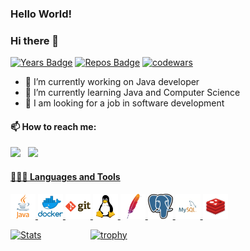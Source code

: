 

<!--
**infectionfire/infectionfire** is a ✨ _special_ ✨ repository because its `README.md` (this file) appears on your GitHub profile.
-->

  ### Hello World! 
  ### Hi there 👋
  [![Years Badge](https://badges.pufler.dev/years/infectionfire)](https://badges.pufler.dev)
  [![Repos Badge](https://badges.pufler.dev/repos/infectionfire)](https://badges.pufler.dev)
  [![codewars](https://www.codewars.com/users/infectionfire/badges/small)](https://www.codewars.com/users/infectionfire) 


  - 🔭 I’m currently working on Java developer
  - 🌱 I’m currently learning Java and Computer Science
  - 👯 I am looking for a job in software development
  
  #### 📫 How to reach me:
  
  [<img src="https://img.icons8.com/color/48/000000/linkedin.png" width="3.5%"/>](https://www.linkedin.com/in/inf213/)  &nbsp; <a href="mailto:infectionfirework@gmail.com"> <img src="https://img.icons8.com/fluent/48/000000/gmail.png" width="3.5%"/>
  
  #### 👨🏻‍💻 Languages and Tools <br />
  <code><img height="40" src="https://raw.githubusercontent.com/github/explore/80688e429a7d4ef2fca1e82350fe8e3517d3494d/topics/java/java.png"></code>
  <code><img height="40" src="https://raw.githubusercontent.com/github/explore/80688e429a7d4ef2fca1e82350fe8e3517d3494d/topics/docker/docker.png"></code>
  <code><img height="40" src="https://raw.githubusercontent.com/github/explore/80688e429a7d4ef2fca1e82350fe8e3517d3494d/topics/git/git.png"></code>
  <code><img height="40" src="https://raw.githubusercontent.com/github/explore/80688e429a7d4ef2fca1e82350fe8e3517d3494d/topics/linux/linux.png"></code>
  <code><img height="40" src="https://raw.githubusercontent.com/github/explore/80688e429a7d4ef2fca1e82350fe8e3517d3494d/topics/maven/maven.png"></code>
  <code><img height="40" src="https://raw.githubusercontent.com/github/explore/80688e429a7d4ef2fca1e82350fe8e3517d3494d/topics/postgresql/postgresql.png"></code>
  <code><img height="40" src="https://raw.githubusercontent.com/github/explore/80688e429a7d4ef2fca1e82350fe8e3517d3494d/topics/mysql/mysql.png"></code>
  <code><img height="40" src="https://raw.githubusercontent.com/github/explore/80688e429a7d4ef2fca1e82350fe8e3517d3494d/topics/redis/redis.png"></code>
  
  
  
  [![Stats](https://github-readme-stats.vercel.app/api?username=infectionfire&show_icons=true&theme=radical)](https://github-readme-stats.vercel.app/api?username=infectionfire&show_icons=true&theme=radical)&nbsp; &nbsp; &nbsp; &nbsp; &nbsp; &nbsp; &nbsp; &nbsp; &nbsp; &nbsp;
  [![trophy](https://github-profile-trophy.vercel.app/?username=infectionfire&theme=juicyfresh&no-frame=true&row=1&&margin-w=20&no-bg=true)](https://github-profile-trophy.vercel.app/?username=infectionfire&theme=juicyfresh&no-frame=true&row=1&&margin-w=20&no-bg=true)
  
